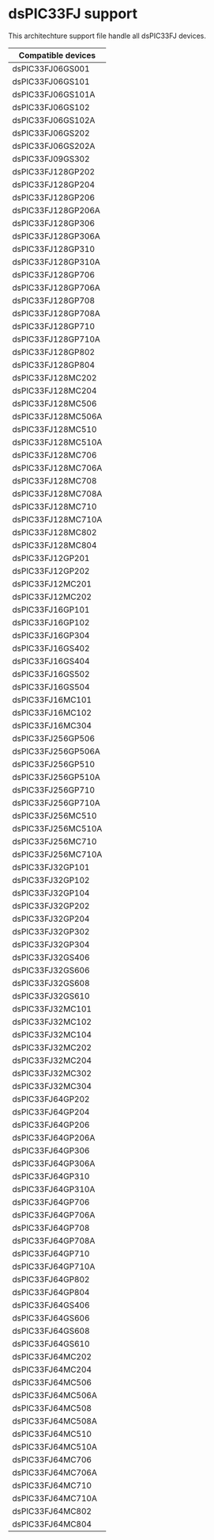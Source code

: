 # dsPIC33FJ support

This architechture support file handle all dsPIC33FJ devices.

|Compatible devices|
|---------|
|dsPIC33FJ06GS001|
|dsPIC33FJ06GS101|
|dsPIC33FJ06GS101A|
|dsPIC33FJ06GS102|
|dsPIC33FJ06GS102A|
|dsPIC33FJ06GS202|
|dsPIC33FJ06GS202A|
|dsPIC33FJ09GS302|
|dsPIC33FJ128GP202|
|dsPIC33FJ128GP204|
|dsPIC33FJ128GP206|
|dsPIC33FJ128GP206A|
|dsPIC33FJ128GP306|
|dsPIC33FJ128GP306A|
|dsPIC33FJ128GP310|
|dsPIC33FJ128GP310A|
|dsPIC33FJ128GP706|
|dsPIC33FJ128GP706A|
|dsPIC33FJ128GP708|
|dsPIC33FJ128GP708A|
|dsPIC33FJ128GP710|
|dsPIC33FJ128GP710A|
|dsPIC33FJ128GP802|
|dsPIC33FJ128GP804|
|dsPIC33FJ128MC202|
|dsPIC33FJ128MC204|
|dsPIC33FJ128MC506|
|dsPIC33FJ128MC506A|
|dsPIC33FJ128MC510|
|dsPIC33FJ128MC510A|
|dsPIC33FJ128MC706|
|dsPIC33FJ128MC706A|
|dsPIC33FJ128MC708|
|dsPIC33FJ128MC708A|
|dsPIC33FJ128MC710|
|dsPIC33FJ128MC710A|
|dsPIC33FJ128MC802|
|dsPIC33FJ128MC804|
|dsPIC33FJ12GP201|
|dsPIC33FJ12GP202|
|dsPIC33FJ12MC201|
|dsPIC33FJ12MC202|
|dsPIC33FJ16GP101|
|dsPIC33FJ16GP102|
|dsPIC33FJ16GP304|
|dsPIC33FJ16GS402|
|dsPIC33FJ16GS404|
|dsPIC33FJ16GS502|
|dsPIC33FJ16GS504|
|dsPIC33FJ16MC101|
|dsPIC33FJ16MC102|
|dsPIC33FJ16MC304|
|dsPIC33FJ256GP506|
|dsPIC33FJ256GP506A|
|dsPIC33FJ256GP510|
|dsPIC33FJ256GP510A|
|dsPIC33FJ256GP710|
|dsPIC33FJ256GP710A|
|dsPIC33FJ256MC510|
|dsPIC33FJ256MC510A|
|dsPIC33FJ256MC710|
|dsPIC33FJ256MC710A|
|dsPIC33FJ32GP101|
|dsPIC33FJ32GP102|
|dsPIC33FJ32GP104|
|dsPIC33FJ32GP202|
|dsPIC33FJ32GP204|
|dsPIC33FJ32GP302|
|dsPIC33FJ32GP304|
|dsPIC33FJ32GS406|
|dsPIC33FJ32GS606|
|dsPIC33FJ32GS608|
|dsPIC33FJ32GS610|
|dsPIC33FJ32MC101|
|dsPIC33FJ32MC102|
|dsPIC33FJ32MC104|
|dsPIC33FJ32MC202|
|dsPIC33FJ32MC204|
|dsPIC33FJ32MC302|
|dsPIC33FJ32MC304|
|dsPIC33FJ64GP202|
|dsPIC33FJ64GP204|
|dsPIC33FJ64GP206|
|dsPIC33FJ64GP206A|
|dsPIC33FJ64GP306|
|dsPIC33FJ64GP306A|
|dsPIC33FJ64GP310|
|dsPIC33FJ64GP310A|
|dsPIC33FJ64GP706|
|dsPIC33FJ64GP706A|
|dsPIC33FJ64GP708|
|dsPIC33FJ64GP708A|
|dsPIC33FJ64GP710|
|dsPIC33FJ64GP710A|
|dsPIC33FJ64GP802|
|dsPIC33FJ64GP804|
|dsPIC33FJ64GS406|
|dsPIC33FJ64GS606|
|dsPIC33FJ64GS608|
|dsPIC33FJ64GS610|
|dsPIC33FJ64MC202|
|dsPIC33FJ64MC204|
|dsPIC33FJ64MC506|
|dsPIC33FJ64MC506A|
|dsPIC33FJ64MC508|
|dsPIC33FJ64MC508A|
|dsPIC33FJ64MC510|
|dsPIC33FJ64MC510A|
|dsPIC33FJ64MC706|
|dsPIC33FJ64MC706A|
|dsPIC33FJ64MC710|
|dsPIC33FJ64MC710A|
|dsPIC33FJ64MC802|
|dsPIC33FJ64MC804|

